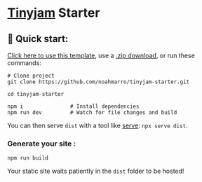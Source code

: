 # [Tinyjam](https://github.com/mourner/tinyjam) Starter

## 🚀 Quick start:

[Click here to use this template](https://github.com/noahmarro/tinyjam-starter/generate), use a [.zip download](https://github.com/noahmarro/tinyjam-starter/archive/main.zip), or run these commands:

```
# Clone project
git clone https://github.com/noahmarro/tinyjam-starter.git

cd tinyjam-starter

npm i               # Install dependencies
npm run dev         # Watch for file changes and build
```

You can then serve `dist` with a tool like [serve](https://github.com/vercel/serve): `npx serve dist`.

### Generate your site :

```
npm run build
```

Your static site waits patiently in the `dist` folder to be hosted!
